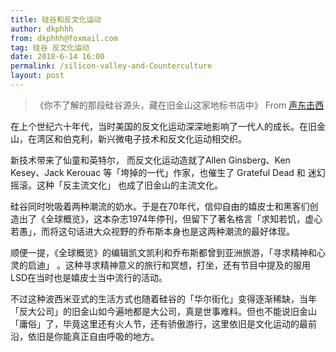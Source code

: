 ```yaml
---
title: 硅谷和反文化运动
author: dkphhh
from: dkphhh@foxmail.com
tag: 硅谷 反文化运动
date: 2018-6-14 16:00
permalink: /silicon-valley-and-Counterculture
layout: post
---
```


>《你不了解的那段硅谷源头，藏在旧金山这家地标书店中》 From [声东击西](http://www.etw.fm/citylights) 

在上个世纪六十年代，当时美国的反文化运动深深地影响了一代人的成长。在旧金山，在湾区和伯克利，新兴微电子技术和反文化运动相交织。

新技术带来了仙童和英特尔，
而反文化运动造就了Allen Ginsberg、Ken Kesey、Jack Kerouac 等「垮掉的一代」作家，也催生了 Grateful Dead 和 迷幻摇滚。这种「反主流文化」
也成了旧金山的主流文化。

硅谷同时吮吸着两种潮流的奶水。于是在70年代，信仰自由的嬉皮士和黑客们创造出了《全球概览》，这本杂志1974年停刊，但留下了著名格言「求知若饥，虚心若愚」，而将这句话进大众视野的乔布斯本身也是这两种潮流的最好体现。

顺便一提，《全球概览》的编辑凯文凯利和乔布斯都曾到亚洲旅游，「寻求精神和心灵的启迪」
。这种寻求精神意义的旅行和冥想，打坐，还有节目中提及的服用LSD在当时也是嬉皮士当中流行的活动。

不过这种波西米亚式的生活方式也随着硅谷的「华尔街化」变得逐渐稀缺，当年「反大公司」的旧金山如今遍地都是大公司，真是世事难料。但也不能说旧金山「庸俗」了，毕竟这里还有火人节，还有骄傲游行，这里依旧是文化运动的最前沿，依旧是你能真正自由呼吸的地方。
